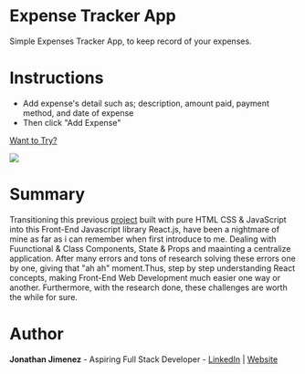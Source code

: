 # Expense Tracker App

Simple Expenses Tracker App, to keep record of your expenses.

# Instructions

- Add expense's detail such as; description, amount paid, payment method, and date of expense
- Then click "Add Expense"

[Want to Try?](https://expenses-tracker-react.herokuapp.com/)

![](/image/preview.png)

# Summary

Transitioning this previous [project](https://jonathanj101.github.io/Expense-Tracker-App/main.html) built with pure HTML CSS & JavaScript into this Front-End Javascript library React.js, have been a nightmare of mine as far as i can remember when first introduce to me. Dealing with Fuunctional & Class Components, State & Props and maainting a centralize application. After many errors and tons of research solving these errors one by one, giving that "ah ah" moment.Thus, step by step understanding React concepts, making Front-End Web Development much easier one way or another. Furthermore, with the research done, these challenges are worth the while for sure.

# Author

**Jonathan Jimenez** - Aspiring Full Stack Developer - [LinkedIn](https://www.linkedin.com/in/jonathan-jimenez101/) | [Website](https://jonathan-jimenez.herokuapp.com/)
